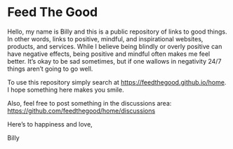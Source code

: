 # Feed The Good

Hello, my name is Billy and this is a public repository of links to good things. In other words, links to positive, mindful, and inspirational websites, products, and services. While I believe being blindly or overly positive can have negative effects, being positive and mindful often makes me feel better. It’s okay to be sad sometimes, but if one wallows in negativity 24/7 things aren’t going to go well.

To use this repository simply search at https://feedthegood.github.io/home. I hope something here makes you smile.

Also, feel free to post something in the discussions area: https://github.com/feedthegood/home/discussions

Here’s to happiness and love,

Billy

